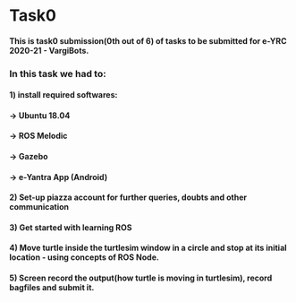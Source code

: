 # Task0

#### This is task0 submission(0th out of 6) of tasks to be submitted for e-YRC 2020-21 - VargiBots.

### In this task we had to:
#### 1) install required softwares: 
#### -> Ubuntu 18.04
#### -> ROS Melodic
#### -> Gazebo
#### -> e-Yantra App (Android)
#### 2) Set-up piazza account for further queries, doubts and other communication
#### 3) Get started with learning ROS
#### 4) Move turtle inside the turtlesim window in a circle and stop at its initial location - using concepts of ROS Node.
#### 5) Screen record the output(how turtle is moving in turtlesim), record bagfiles and submit it.

